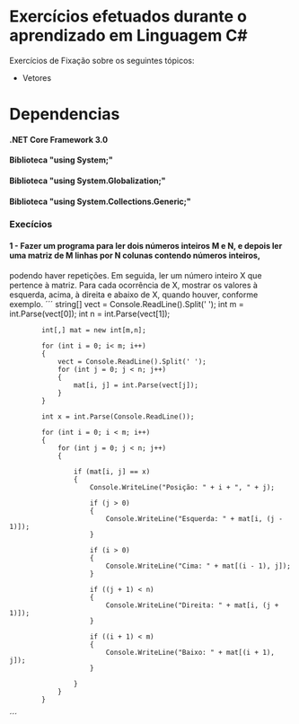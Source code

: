 # Exercícios efetuados durante o aprendizado em Linguagem C#
Exercícios de Fixação sobre os seguintes tópicos:
- Vetores

# Dependencias
#### .NET Core Framework 3.0
#### Biblioteca "using System;"
#### Biblioteca "using System.Globalization;"
#### Biblioteca "using System.Collections.Generic;"

### Execícios
#### 1 - Fazer um programa para ler dois números inteiros M e N, e depois ler uma matriz de M linhas por N colunas contendo números inteiros,
podendo haver repetições. Em seguida, ler um número inteiro X que pertence à matriz. Para cada ocorrência de X, mostrar os valores à esquerda, acima, à direita e abaixo de X, quando houver, conforme exemplo.
´´´
            string[] vect = Console.ReadLine().Split(' ');
            int m = int.Parse(vect[0]);
            int n = int.Parse(vect[1]);

            int[,] mat = new int[m,n];

            for (int i = 0; i< m; i++)
            {
                vect = Console.ReadLine().Split(' ');
                for (int j = 0; j < n; j++)
                {
                    mat[i, j] = int.Parse(vect[j]);
                }
            }

            int x = int.Parse(Console.ReadLine());

            for (int i = 0; i < m; i++)
            {
                for (int j = 0; j < n; j++)
                {

                    if (mat[i, j] == x)
                    {
                        Console.WriteLine("Posição: " + i + ", " + j);

                        if (j > 0)
                        {
                            Console.WriteLine("Esquerda: " + mat[i, (j - 1)]);
                        }

                        if (i > 0)
                        {
                            Console.WriteLine("Cima: " + mat[(i - 1), j]);
                        }

                        if ((j + 1) < n)
                        {
                            Console.WriteLine("Direita: " + mat[i, (j + 1)]);
                        }

                        if ((i + 1) < m)
                        {
                            Console.WriteLine("Baixo: " + mat[(i + 1), j]);
                        }

                    }
                }
            }
´´´